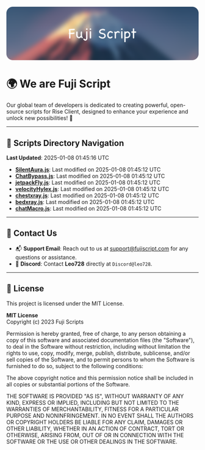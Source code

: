 ![Banner](.github/b.webp)

# 🌍 **We are Fuji Script**

Our global team of developers is dedicated to creating powerful, open-source scripts for Rise Client, designed to enhance your experience and unlock new possibilities! 🌟

---
<!-- SCRIPTS_NAVIGATION_START -->
## 📂 **Scripts Directory Navigation**

**Last Updated**: 2025-01-08 01:45:16 UTC

- **[SilentAura.js](scripts/SilentAura.js)**: Last modified on 2025-01-08 01:45:12 UTC
- **[ChatBypass.js](scripts/ChatBypass.js)**: Last modified on 2025-01-08 01:45:12 UTC
- **[jetpackFly.js](scripts/jetpackFly.js)**: Last modified on 2025-01-08 01:45:12 UTC
- **[velocityHylex.js](scripts/velocityHylex.js)**: Last modified on 2025-01-08 01:45:12 UTC
- **[chestxray.js](scripts/chestxray.js)**: Last modified on 2025-01-08 01:45:12 UTC
- **[bedxray.js](scripts/bedxray.js)**: Last modified on 2025-01-08 01:45:12 UTC
- **[chatMacro.js](scripts/chatMacro.js)**: Last modified on 2025-01-08 01:45:12 UTC

<!-- SCRIPTS_NAVIGATION_END -->

---

## 💬 **Contact Us**  
- 📬 **Support Email**: Reach out to us at [support@fujiscript.com](mailto:support@fujiscript.com) for any questions or assistance.  
- 💬 **Discord**: Contact **Leo728** directly at `Discord@leo728`.

---

## 📜 **License**

This project is licensed under the MIT License.  

**MIT License**  
Copyright (c) 2023 Fuji Scripts  

Permission is hereby granted, free of charge, to any person obtaining a copy of this software and associated documentation files (the "Software"), to deal in the Software without restriction, including without limitation the rights to use, copy, modify, merge, publish, distribute, sublicense, and/or sell copies of the Software, and to permit persons to whom the Software is furnished to do so, subject to the following conditions:  

The above copyright notice and this permission notice shall be included in all copies or substantial portions of the Software.  

THE SOFTWARE IS PROVIDED "AS IS", WITHOUT WARRANTY OF ANY KIND, EXPRESS OR IMPLIED, INCLUDING BUT NOT LIMITED TO THE WARRANTIES OF MERCHANTABILITY, FITNESS FOR A PARTICULAR PURPOSE AND NONINFRINGEMENT. IN NO EVENT SHALL THE AUTHORS OR COPYRIGHT HOLDERS BE LIABLE FOR ANY CLAIM, DAMAGES OR OTHER LIABILITY, WHETHER IN AN ACTION OF CONTRACT, TORT OR OTHERWISE, ARISING FROM, OUT OF OR IN CONNECTION WITH THE SOFTWARE OR THE USE OR OTHER DEALINGS IN THE SOFTWARE.  
